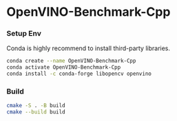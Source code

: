 # OpenVINO-Benchmark-Cpp

### Setup Env

Conda is highly recommend to install third-party libraries.

```bash
conda create --name OpenVINO-Benchmark-Cpp
conda activate OpenVINO-Benchmark-Cpp
conda install -c conda-forge libopencv openvino
```

### Build

```bash
cmake -S . -B build
cmake --build build
```
